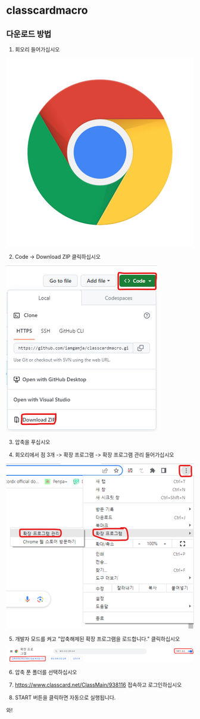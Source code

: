 # classcardmacro

## 다운로드 방법

1. 회오리 들어가십시오

![chrome](./image/chrome.png)

2. Code -> Download ZIP 클릭하십시오

![1](./image/1.png)

3. 압축을 푸십시오

4. 회오리에서 점 3개 -> 확장 프로그램 -> 확장 프로그램 관리 들어가십시오

![2](./image/2.png)

5. 개발자 모드를 켜고 "압축해제된 확장 프로그램을 로드합니다." 클릭하십시오

![3](./image/3.png)

6. 압축 푼 폴더를 선택하십시오

7. https://www.classcard.net/ClassMain/938116 접속하고 로그인하십시오

8. START 버튼을 클릭하면 자동으로 실행됩니다.

와!
